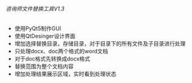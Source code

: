 ###### 咨询师文件替换工具V1.3
- 使用PyQt5制作GUI
- 使用QtDesinger设计界面
- 增加选择替换目录，存储目录，对于目录下的所有文件及子目录进行处理
- 只处理docx、doc两个格式的word文档
- 对于doc格式先转换成docx格式
- 替换范围为整个文档内容
- 增加处理结果展示区域，实时看到处理状态
